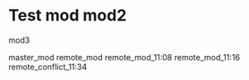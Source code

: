 Test
mod
mod2
====
mod3

master_mod
remote_mod
remote_mod_11:08
remote_mod_11:16
remote_conflict_11:34
